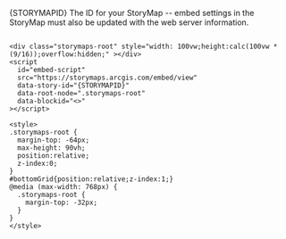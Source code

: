 {STORYMAPID} The ID for your StoryMap -- embed settings in the StoryMap must also be updated with the web server information.

```

<div class="storymaps-root" style="width: 100vw;height:calc(100vw * (9/16));overflow:hidden;" ></div>
<script
  id="embed-script"
  src="https://storymaps.arcgis.com/embed/view"
  data-story-id="{STORYMAPID}"
  data-root-node=".storymaps-root"
  data-blockid="<>"
></script>

<style>
.storymaps-root {
  margin-top: -64px;
  max-height: 90vh;
  position:relative;
  z-index:0;
}
#bottomGrid{position:relative;z-index:1;}
@media (max-width: 768px) {
  .storymaps-root {
    margin-top: -32px;
  }
}
</style>

```